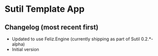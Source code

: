 # Sutil Template App

## Changelog (most recent first)

- Updated to use Feliz.Engine (currently shipping as part of Sutil 0.2.*-alpha)
- Initial version
